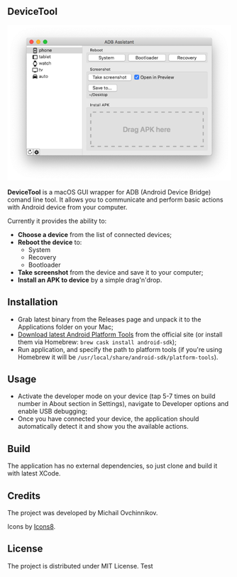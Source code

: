 ## DeviceTool

![](screenshot.png)

**DeviceTool** is a macOS GUI wrapper for ADB (Android Device Bridge) comand line tool. It allows you to communicate and perform basic actions with Android device from your computer.

Currently it provides the ability to:

* **Choose a device** from the list of connected devices;
* **Reboot the device** to:
  * System
  * Recovery
  * Bootloader
* **Take screenshot** from the device and save it to your computer;
* **Install an APK to device** by a simple drag'n'drop.

## Installation

* Grab latest binary from the Releases page and unpack it to the Applications folder on your Mac;
* [Download latest Android Platform Tools](https://developer.android.com/studio/releases/platform-tools) from the official site (or install them via Homebrew: `brew cask install android-sdk`);
* Run application, and specify the path to platform tools (if you're using Homebrew it will be `/usr/local/share/android-sdk/platform-tools`).

## Usage

* Activate the developer mode on your device (tap 5-7 times on build number in About section in Settings), navigate to Developer options and enable USB debugging;
* Once you have connected your device, the application should automatically detect it and show you the available actions.

## Build

The application has no external dependencies, so just clone and build it with latest XCode.

## Credits

The project was developed by Michail Ovchinnikov.

Icons by [Icons8](https://icons8.com).

## License

The project is distributed under MIT License.
Test
